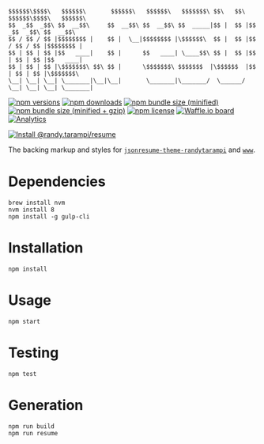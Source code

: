 ```plaintext
$$$$$$\$$$$\   $$$$$$\       $$$$$$\   $$$$$$\   $$$$$$$\ $$\   $$\ $$$$$$\$$$$\   $$$$$$\  
$$  _$$  _$$\ $$  __$$\     $$  __$$\ $$  __$$\ $$  _____|$$ |  $$ |$$  _$$  _$$\ $$  __$$\ 
$$ / $$ / $$ |$$$$$$$$ |    $$ |  \__|$$$$$$$$ |\$$$$$$\  $$ |  $$ |$$ / $$ / $$ |$$$$$$$$ |
$$ | $$ | $$ |$$   ____|    $$ |      $$   ____| \____$$\ $$ |  $$ |$$ | $$ | $$ |$$   ____|
$$ | $$ | $$ |\$$$$$$$\ $$\ $$ |      \$$$$$$$\ $$$$$$$  |\$$$$$$  |$$ | $$ | $$ |\$$$$$$$\ 
\__| \__| \__| \_______|\__|\__|       \_______|\_______/  \______/ \__| \__| \__| \_______|
```

[![npm versions](https://img.shields.io/npm/v/@randy.tarampi/resume.svg?style=flat-square)](https://www.npmjs.com/package/@randy.tarampi/resume) [![npm downloads](https://img.shields.io/npm/dt/@randy.tarampi/resume.svg?style=flat-square)](https://www.npmjs.com/package/@randy.tarampi/resume) [![npm bundle size (minified)](https://img.shields.io/bundlephobia/min/@randy.tarampi/resume.svg?style=flat-square)](https://www.npmjs.com/package/@randy.tarampi/resume) [![npm bundle size (minified + gzip)](https://img.shields.io/bundlephobia/minzip/@randy.tarampi/resume.svg?style=flat-square)](https://www.npmjs.com/package/@randy.tarampi/resume) [![npm license](https://img.shields.io/npm/l/@randy.tarampi/resume.svg?registry_uri=https%3A%2F%2Fregistry.npmjs.com&style=flat-square)](https://www.npmjs.com/package/@randy.tarampi/resume) [![Waffle.io board](https://badge.waffle.io/randytarampi/randytarampi.github.io.svg?columns=all&style=flat-square)](https://waffle.io/randytarampi/randytarampi.github.io) [![Analytics](https://ga-beacon.appspot.com/UA-50921068-1/github/randytarampi/me/tree/master/packages/resume?flat&useReferrer)](https://github.com/igrigorik/ga-beacon)

[![Install @randy.tarampi/resume](https://nodeico.herokuapp.com/@randy.tarampi/resume.svg)](https://www.npmjs.com/package/@randy.tarampi/resume)

The backing markup and styles for [`jsonresume-theme-randytarampi`](../jsonresume-theme) and [`www`](../www).

# Dependencies

```
brew install nvm
nvm install 8
npm install -g gulp-cli
```

# Installation

```
npm install
```

# Usage

```
npm start
```

# Testing

```
npm test
```

# Generation

```
npm run build
npm run resume
```
